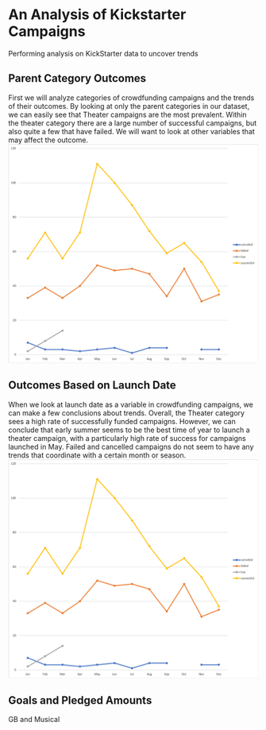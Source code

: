 # An Analysis of Kickstarter Campaigns
Performing analysis on KickStarter data to uncover trends
## Parent Category Outcomes
First we will analyze categories of crowdfunding campaigns and the trends of their outcomes.  By looking at only the parent categories in our dataset, we can easily see that Theater campaigns are the most prevalent.  Within the theater category there are a large number of successful campaigns, but also quite a few that have failed.  We will want to look at other variables that may affect the outcome.
![launchdategraph](https://github.com/alysonrussell/kickstarter-analysis/blob/master/launchdategraph.png)
## Outcomes Based on Launch Date
When we look at launch date as a variable in crowdfunding campaigns, we can make a few conclusions about trends.  Overall, the Theater category sees a high rate of successfully funded campaigns.  However, we can conclude that early summer seems to be the best time of year to launch a theater campaign, with a particularly high rate of success for campaigns launched in May.  Failed and cancelled campaigns do not seem to have any trends that coordinate with a certain month or season.
![launchdategraph](https://github.com/alysonrussell/kickstarter-analysis/blob/master/launchdategraph.png)
## Goals and Pledged Amounts
GB and Musical
